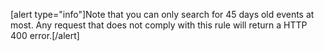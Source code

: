 [alert type="info"]Note that you can only search for 45 days old events at most. Any request that does not comply with this rule will return a HTTP 400 error.[/alert]